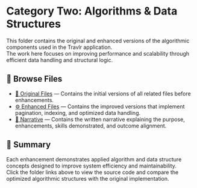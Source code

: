# Category Two: Algorithms & Data Structures

This folder contains the original and enhanced versions of the algorithmic components used in the Travlr application.  
The work here focuses on improving performance and scalability through efficient data handling and structural logic.

## 🔗 Browse Files

- [📁 Original Files](./Original/) — Contains the initial versions of all related files before enhancements.  
- [⚙️ Enhanced Files](./Enhancements/) — Contains the improved versions that implement pagination, indexing, and optimized data handling.
- [📝 Narrative](./Narrative/) — Contains the written narrative explaining the purpose, enhancements, skills demonstrated, and outcome alignment.

## 🧩 Summary

Each enhancement demonstrates applied algorithm and data structure concepts designed to improve system efficiency and maintainability.  
Click the folder links above to view the source code and compare the optimized algorithmic structures with the original implementation.
